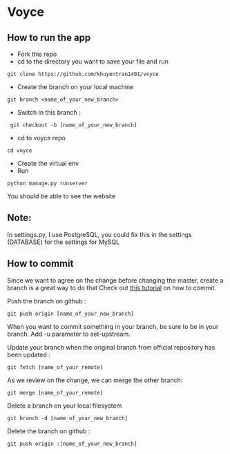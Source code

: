 # Voyce
## How to run the app
* Fork this repo
* cd to the directory you want to save your file and run 
```
git clone https://github.com/khuyentran1401/voyce
```
* Create the branch on your local machine 
```
git branch <name_of_your_new_branch>
```

* Switch in this branch :
```
 git checkout -b [name_of_your_new_branch]
```
* cd to voyce repo
```
cd voyce
```
* Create the virtual env
* Run
```
python manage.py runserver
```
You should be able to see the website

## Note:
In settings.py, I use PostgreSQL, you could fix this in the settings (DATABASE) for the settings for MySQL

## How to commit
Since we want to agree on the change before changing the master, create a branch is a great way to do that
Check out [this tutorial](https://github.com/Kunena/Kunena-Forum/wiki/Create-a-new-branch-with-git-and-manage-branches) on how to commit.

Push the branch on github :
```
git push origin [name_of_your_new_branch]
```
When you want to commit something in your branch, be sure to be in your branch. Add -u parameter to set-upstream.

Update your branch when the original branch from official repository has been updated :
```
git fetch [name_of_your_remote]
```
As we review on the change, we can merge the other branch:
```
git merge [name_of_your_remote]
```
Delete a branch on your local filesystem
```
git branch -d [name_of_your_new_branch]
```
Delete the branch on github :
```
git push origin :[name_of_your_new_branch]
```
